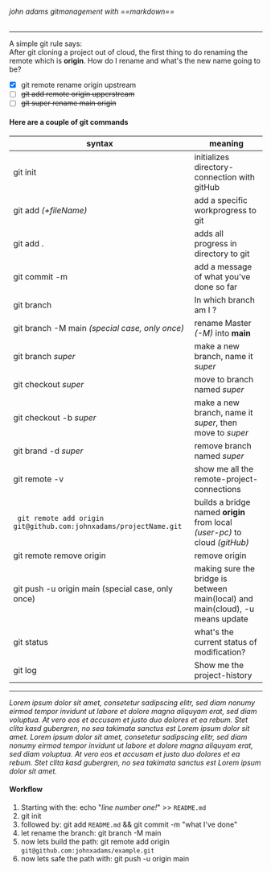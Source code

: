 ###### john adams gitmanagement with ==markdown==

---

A simple git rule says: <br>
After git cloning a project out of cloud, the first thing to do renaming the remote which is **origin**. How do I rename and what's the new name going to be?

- [x] git remote rename origin upstream
- [ ] ~~git add remote origin upperstream~~
- [ ] ~~git super rename main origin~~

#### Here are a couple of git commands

| syntax                                                             | meaning                                                                        |
| ------------------------------------------------------------------ | ------------------------------------------------------------------------------ |
| git init                                                           | initializes directory-connection with gitHub                                   |
| git add _(+fileName)_                                              | add a specific workprogress to git                                             |
| git add .                                                          | adds all progress in directory to git                                          |
| git commit -m                                                      | add a message of what you've done so far                                       |
| git branch                                                         | In which branch am I ?                                                         |
| git branch -M main _(special case, only once)_                     | rename Master _(-M)_ into **main**                                             |
| git branch _super_                                                 | make a new branch, name it _super_                                             |
| git checkout _super_                                               | move to branch named _super_                                                   |
| git checkout -b _super_                                            | make a new branch, name it _super_, then move to _super_                       |
| git brand -d _super_                                               | remove branch named _super_                                                    |
| git remote -v                                                      | show me all the remote-project-connections                                     |
| ` git remote add origin git@github.com:johnxadams/projectName.git` | builds a bridge named **origin** from local _(user-pc)_ to cloud _(gitHub)_    |
| git remote remove origin                                           | remove origin                                                                  |
| git push -u origin main (special case, only once)                  | making sure the bridge is between main(local) and main(cloud), -u means update |
| git status                                                         | what's the current status of modification?                                     |
| git log                                                            | Show me the project-history                                                    |

---

_<p> Lorem ipsum dolor sit amet, consetetur sadipscing elitr, sed diam nonumy eirmod tempor invidunt ut labore et dolore magna aliquyam erat, sed diam voluptua. At vero eos et accusam et justo duo dolores et ea rebum. Stet clita kasd gubergren, no sea takimata sanctus est Lorem ipsum dolor sit amet. Lorem ipsum dolor sit amet, consetetur sadipscing elitr, sed diam nonumy eirmod tempor invidunt ut labore et dolore magna aliquyam erat, sed diam voluptua. At vero eos et accusam et justo duo dolores et ea rebum. Stet clita kasd gubergren, no sea takimata sanctus est Lorem ipsum dolor sit amet. </p>_

#### Workflow

1. Starting with the: echo "_line number one!_" >> `README.md`
1. git init
1. followed by: git add `README.md` && git commit -m "what I've done"
1. let rename the branch: git branch -M main
1. now lets build the path: git remote add origin `git@github.com:johnxadams/example.git`
1. now lets safe the path with: git push -u origin main
